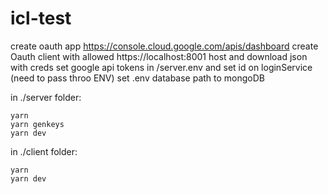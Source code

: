 # icl-test

create oauth app https://console.cloud.google.com/apis/dashboard
create Oauth client with allowed https://localhost:8001 host and download json with creds
set google api tokens in /server.env and set id on loginService (need to pass throo ENV)
set .env database path to mongoDB

in ./server folder:
```
yarn
yarn genkeys
yarn dev
```

in ./client folder:
```
yarn
yarn dev
```
